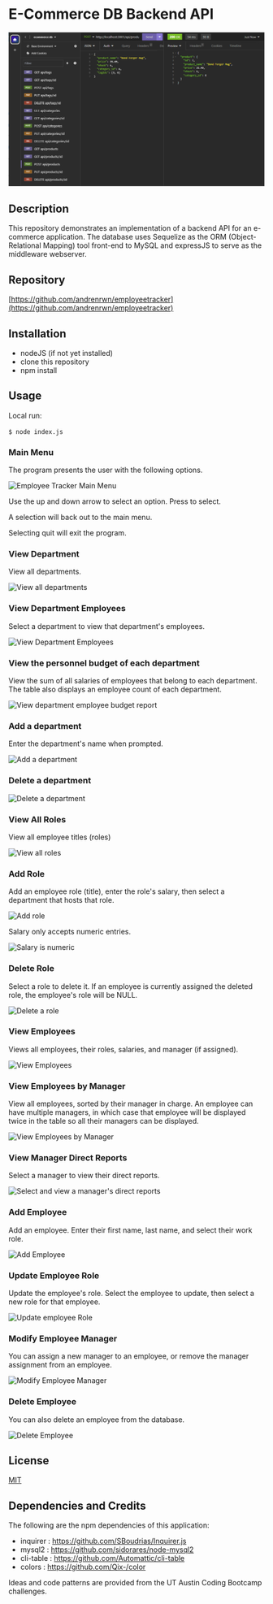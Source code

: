 # E-Commerce DB Backend API

![API output by Insomnia](img/ecommerce_db_api.png "E-Commerce DB API")

## Description

This repository demonstrates an implementation of a backend API for an e-commerce application. The database uses Sequelize as the ORM (Object-Relational Mapping) tool front-end to MySQL and expressJS to serve as the middleware webserver.

## Repository

[https://github.com/andrenrwn/employeetracker](https://github.com/andrenrwn/employeetracker)

## Installation

- nodeJS (if not yet installed)
- clone this repository
- npm install

## Usage

Local run:

```$ node index.js```

### Main Menu

The program presents the user with the following options.

![Employee Tracker Main Menu](img/main_menu.png)

Use the up and down arrow to select an option.
Press <enter> to select.

A <cancel> selection will back out to the main menu.

Selecting quit will exit the program.

### View Department

View all departments.

![View all departments](img/01_view_departments.png)

### View Department Employees

Select a department to view that department's employees.

![View Department Employees](img/02_view_department_employees.png)

### View the personnel budget of each department 

View the sum of all salaries of employees that belong to each department.
The table also displays an employee count of each department.

![View department employee budget report](img/03_view_department_employee_budget.png)

### Add a department

Enter the department's name when prompted.

![Add a department](img/04_add_department.png)

### Delete a department

![Delete a department](img/05_delete_department.png)

### View All Roles

View all employee titles (roles)

![View all roles](img/06_view_roles.png)

### Add Role

Add an employee role (title), 
enter the role's salary,
then select a department that hosts that role.

![Add role](img/07_add_role.png)

Salary only accepts numeric entries.

![Salary is numeric](img/07_add_role_validation.png)

### Delete Role

Select a role to delete it.
If an employee is currently assigned the deleted role, the employee's role will be NULL.

![Delete a role](img/08_delete_role.png)

### View Employees

Views all employees, their roles, salaries, and manager (if assigned).

![View Employees](img/09_view_employees.png)

### View Employees by Manager

View all employees, sorted by their manager in charge.
An employee can have multiple managers, in which case that employee will be displayed twice in the table so all their managers can be displayed.

![View Employees by Manager](img/10_view_employees_by_manager.png)

### View Manager Direct Reports

Select a manager to view their direct reports.

![Select and view a manager's direct reports](img/11_view_manager_direct_reports.png)

### Add Employee

Add an employee.
Enter their first name, last name, and select their work role.

![Add Employee](img/12_add_employee.png)

### Update Employee Role

Update the employee's role.
Select the employee to update, then select a new role for that employee.

![Update employee Role](img/13_update_employee_role.png)

### Modify Employee Manager

You can assign a new manager to an employee, or remove the manager assignment from an employee.

![Modify Employee Manager](img/14_modify_employee_manager.png)

### Delete Employee

You can also delete an employee from the database.

![Delete Employee](img/15_delete_employee.png)



## License

[MIT](LICENSE)

## Dependencies and Credits

The following are the npm dependencies of this application:

- inquirer  : https://github.com/SBoudrias/Inquirer.js
- mysql2    : https://github.com/sidorares/node-mysql2
- cli-table : https://github.com/Automattic/cli-table
- colors    : https://github.com/Qix-/color

Ideas and code patterns are provided from the UT Austin Coding Bootcamp challenges.

